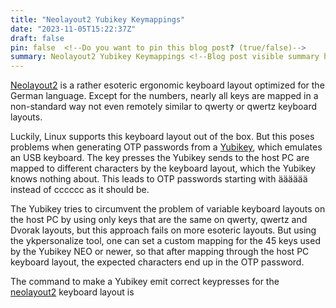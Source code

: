 ```yaml
---
title: "Neolayout2 Yubikey Keymappings"
date: "2023-11-05T15:22:37Z"
draft: false
pin: false  <!--Do you want to pin this blog post? (true/false)-->
summary: Neolayout2 Yubikey Keymappings <!--Blog post visible summary here-->
--- 
```

<!--Blog content here-->
[Neolayout2](https://neo-layout.org/) is a rather esoteric ergonomic keyboard layout optimized for the German language. Except for the numbers, nearly all keys are mapped in a non-standard way not even remotely similar to qwerty or qwertz keyboard layouts.

Luckily, Linux supports this keyboard layout out of the box. But this poses problems when generating OTP passwords from a [Yubikey](https://www.yubico.com/), which emulates an USB keyboard. The key presses the Yubikey sends to the host PC are mapped to different characters by the keyboard layout, which the Yubikey knows nothing about. This leads to OTP passwords starting with ääääää instead of cccccc as it should be.

The Yubikey tries to circumvent the problem of variable keyboard layouts on the host PC by using only keys that are the same on qwerty, qwertz and Dvorak layouts, but this approach fails on more esoteric layouts. But using the ykpersonalize tool, one can set a custom mapping for the 45 keys used by the Yubikey NEO or newer, so that after mapping through the host PC keyboard layout, the expected characters end up in the OTP password.

The command to make a Yubikey emit correct keypresses for the [neolayout2](https://neo-layout.org/) keyboard layout is 


